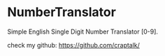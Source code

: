 # NumberTranslator
Simple English Single Digit Number Translator [0-9].

check my github: https://github.com/craptalk/
